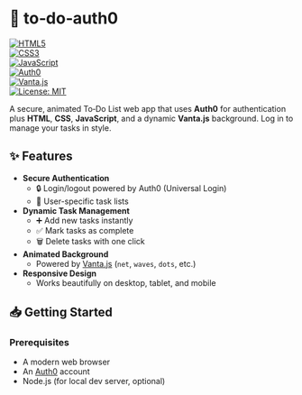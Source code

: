 # 📝 to‑do‑auth0

[![HTML5](https://img.shields.io/badge/HTML5‑E34F26?logo=html5&logoColor=white)](https://developer.mozilla.org/docs/Web/HTML)  
[![CSS3](https://img.shields.io/badge/CSS3‑1572B6?logo=css3&logoColor=white)](https://developer.mozilla.org/docs/Web/CSS)  
[![JavaScript](https://img.shields.io/badge/JS‑F7DF1E?logo=javascript&logoColor=black)](https://developer.mozilla.org/docs/Web/JavaScript)  
[![Auth0](https://img.shields.io/badge/Auth0‑Secure‑orange)](https://auth0.com/)  
[![Vanta.js](https://img.shields.io/badge/Vanta.js‑latest‑blue)](https://www.vantajs.com/)  
[![License: MIT](https://img.shields.io/badge/License‑MIT‑green.svg)](LICENSE)

A secure, animated To‑Do List web app that uses **Auth0** for authentication plus **HTML**, **CSS**, **JavaScript**, and a dynamic **Vanta.js** background. Log in to manage your tasks in style.

## ✨ Features

- **Secure Authentication**  
  - 🔒 Login/logout powered by Auth0 (Universal Login)  
  - 👤 User-specific task lists  
- **Dynamic Task Management**  
  - ➕ Add new tasks instantly  
  - ✅ Mark tasks as complete  
  - 🗑️ Delete tasks with one click  
- **Animated Background**  
  - Powered by [Vanta.js](https://www.vantajs.com/) (`net`, `waves`, `dots`, etc.)  
- **Responsive Design**  
  - Works beautifully on desktop, tablet, and mobile  


## 📥 Getting Started

### Prerequisites

- A modern web browser  
- An [Auth0](https://auth0.com/) account  
- Node.js (for local dev server, optional)

